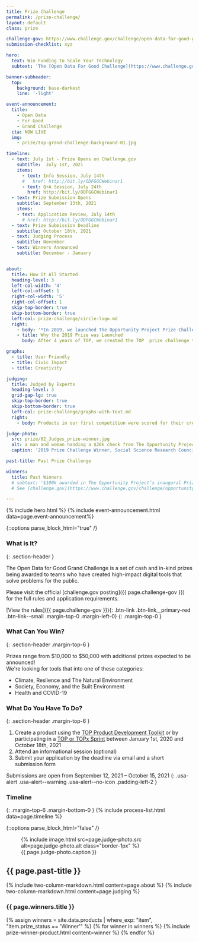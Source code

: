 ```yaml
---
title: Prize Challenge
permalink: /prize-challenge/
layout: default
class: prize

challenge-gov: https://www.challenge.gov/challenge/open-data-for-good-grand-challenge/
submission-checklist: xyz

hero:
  text: Win Funding to Scale Your Technology
  subtext: 'The [Open Data For Good Challenge](https://www.challenge.gov/challenge/open-data-for-good-grand-challenge/){: .usa-link } is now live. Awarding at least $100,000 to teams using The Opportunity Project process.'

banner-subheader:
  top:
    background: base-darkest
    line: '-light'

event-announcement:
  title:
    - Open Data
    - For Good
    - Grand Challenge
  cta: NOW LIVE
  img: 
    - prize/top-grand-challenge-background-01.jpg  

timeline:
  - text: July 1st - Prize Opens on Challenge.gov
    subtitle:  July 1st, 2021
    items:
      - text: Info Session, July 14th
      #   href: http://bit.ly/ODFGGCWebinar1
      - text: Q+A Session, July 24th
        href: http://bit.ly/ODFGGCWebinar1
  - text: Prize Submission Opens
    subtitle: September 13th, 2021
    items:
    - text: Application Review, July 14th
      # href: http://bit.ly/ODFGGCWebinar1
  - text: Prize Submission Deadline
    subtitle: October 18th, 2021
  - text: Judging Process
    subtitle: November
  - text: Winners Announced
    subtitle: December - January


about:
  title: How It All Started
  heading-level: 3
  left-col-width: '4'
  left-col-offset: 1
  right-col-width: '5'
  right-col-offset: 1
  skip-top-border: true
  skip-bottom-border: true
  left-col: prize-challenge/circle-logo.md
  right:
    - body: '*In 2019, we launched The Opportunity Project Prize Challenge. The Census Bureau’s first ever prize competition, it awarded $100,000 in funding across 5 teams.*'
    - title: Why the 2019 Prize was Launched
      body: After 4 years of TOP, we created the TOP  prize challenge to help address the challenges technologists face in deploying and sustaining civic tech products.  The prize challenge aimed to support technologists in getting their solutions into the hands of communities around the country.

graphs:
  - title: User Friendly
  - title: Civic Impact
  - title: Creativity

judging:
  title: Judged by Experts
  heading-level: 3
  grid-gap-lg: true
  skip-top-border: true
  skip-bottom-border: true
  left-col: prize-challenge/graphs-with-text.md
  right: 
    - body: Products in our first competition were scored for their creativity, user-friendliness, and potential for civic impact by panels of product, data, and policy specialists from private industry and government.

judge-photo: 
  src: prize/02_Judges_prize-winner.jpg
  alt: a man and woman handing a $20k check from The Opportunity Project to a woman on a stage
  caption: '2019 Prize Challenge Winner, Social Science Research Council, pictured with Ron Jarmin, Acting Director of the U.S. Census Bureau'

past-title: Past Prize Challenge

winners:
  title: Past Winners
  # subtext: '$100k awarded in The Opportunity Project’s inaugural Prize Challenge.<br/> 
  # See [challenge.gov](https://www.challenge.gov/challenge/opportunity-project-prize/) for challenge details.'

---
```


{% include hero.html %}
{% include event-announcement.html data=page.event-announcement%}

{::options parse_block_html="true" /}
<section class="grid-section margin-top-6 margin-bottom-15 padding-y-3 width-full maxw-full margin-x-0">
  <div class="maxw-tablet margin-x-auto">

### What is It?
{: .section-header }

The Open Data for Good Grand Challenge is a set of cash and in-kind prizes being awarded to teams who have created high-impact digital tools that solve problems for the public.

Please visit the official [challenge.gov posting]({{ page.challenge-gov }}) for the full rules and application requirements.

[View the rules]({{ page.challenge-gov }}){: .btn-link .btn-link__primary-red .btn-link--small .margin-top-0 .margin-left-0}
{: .margin-top-0 }

### What Can You Win?
{: .section-header .margin-top-6 }

Prizes range from $10,000 to $50,000 with additional prizes expected to be announced!  
We're looking for tools that into one of these categories:
- Climate, Reslience and The Natural Environment
- Society, Economy, and the Built Environment
- Health and COVID-19

### What Do You Have To Do?
{: .section-header .margin-top-6 }
1. Create a product using the [TOP Product Development Toolkit](/product-development/toolkit/) or by participating in a [TOP or TOPx Sprint](/sprints) between January 1st, 2020 and October 18th, 2021
2. Attend an informational session (optional)
3. Submit your application by the deadline via email and a short submission form

Submissions are open from September 12, 2021 – October 15, 2021
{: .usa-alert .usa-alert--warning .usa-alert--no-icon .padding-left-2 }

<!-- Before you submit your application, please review the submission checklist.
[Submission Checklist (.docx) &darr;]({{ page.submission-checklist }}){: download .btn-link .btn-link__secondary-red .btn-link--small .margin-top-2 .margin-left-0 } -->

### Timeline
{: .margin-top-6 .margin-bottom-0 }
{% include process-list.html data=page.timeline %}

{::options parse_block_html="false" /}
<figure>
  {% include image.html src=page.judge-photo.src alt=page.judge-photo.alt class="border-1px" %}
 <figcaption>{{ page.judge-photo.caption }}</figcaption>
</figure>

  </div>
</section>

<section class="usa-section usa-section--dark bg-base-darkest border-bottom-1px">

  <h2 class="text-center">
    {{ page.past-title }}
  </h2>

  {% include two-column-markdown.html content=page.about %}
  {% include two-column-markdown.html content=page.judging %}

  <div class="grid-section margin-bottom-6">
    <h3 class="margin-bottom-0 section-header section-header--light">{{ page.winners.title }}</h3>
    {% assign winners = site.data.products | where_exp: "item", "item.prize_status == 'Winner'" %}
    {% for winner in winners %}
      {% include prize-winner-product.html content=winner %}
    {% endfor %}
  </div>

  
</section>